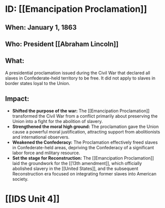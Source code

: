 # ID: [[Emancipation Proclamation]] 
## When: January 1, 1863

## Who: President [[Abraham Lincoln]] 
## What: 
A presidential proclamation issued during the Civil War that declared all slaves in Confederate-held territory to be free. It did not apply to slaves in border states loyal to the Union.

## Impact: 
* **Shifted the purpose of the war:**  The [[Emancipation Proclamation]] transformed the Civil War from a conflict primarily about preserving the Union into a fight for the abolition of slavery. 
* **Strengthened the moral high ground:** The proclamation gave the Union cause a powerful moral justification, attracting support from abolitionists and international observers. 
* **Weakened the Confederacy:** The Proclamation effectively freed slaves in Confederate-held areas, depriving the Confederacy of a significant labor force and military resource.
* **Set the stage for Reconstruction:** The [[Emancipation Proclamation]] laid the groundwork for the [[13th amendment]], which officially abolished slavery in the [[United States]], and the subsequent Reconstruction era focused on integrating former slaves into American society. 

# [[IDS Unit 4]]